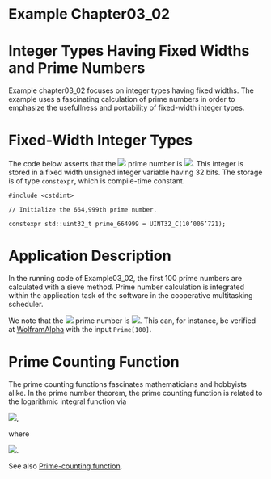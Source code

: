 # Example Chapter03_02
# Integer Types Having Fixed Widths and Prime Numbers

Example chapter03_02 focuses on integer types having fixed widths.
The example uses a fascinating calculation of prime numbers in order
to emphasize the usefullness and portability of fixed-width
integer types.

# Fixed-Width Integer Types

The code below asserts that the
<img src="https://render.githubusercontent.com/render/math?math=664,999^{th}">
prime number is
<img src="https://render.githubusercontent.com/render/math?math=10,006,721">.
This integer is stored in a fixed width
unsigned integer variable having 32 bits. The storage
is of type `constexpr`, which is compile-time constant.

```
#include <cstdint>

// Initialize the 664,999th prime number.

constexpr std::uint32_t prime_664999 = UINT32_C(10’006’721);
```

# Application Description

In the running code of Example03_02, the first 100 prime numbers are
calculated with a sieve method.
Prime number calculation is integrated within the application
task of the software in the cooperative multitasking scheduler.

We note that the
<img src="https://render.githubusercontent.com/render/math?math=100^{th}">
prime number is
<img src="https://render.githubusercontent.com/render/math?math=541">.
This can, for instance, be verified at [WolframAlpha](http://www.wolframalpha.com)
with the input `Prime[100]`.

# Prime Counting Function

The prime counting functions fascinates mathematicians and
hobbyists alike. In the prime number theorem,
the prime counting function
is related to the logarithmic integral function via

<img src="https://render.githubusercontent.com/render/math?math=\text{Li}\left(x\right)\,-\,\pi\left(x\right)\,=\,O\left(\sqrt{x}\log{x}\right)">,

where

<img src="https://render.githubusercontent.com/render/math?=\text{Li}\left(x\right)\,=\,\text{li}\left(x\right)-\text{li}\left(2\right)">.


See also [Prime-counting function](http://en.wikipedia.org/wiki/Prime-counting_function).

